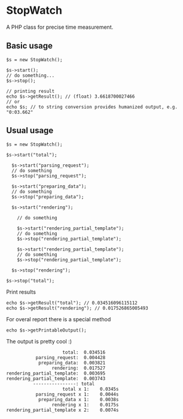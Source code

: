 StopWatch
=========

A PHP class for precise time measurement.

Basic usage
-----------

    $s = new StopWatch();

    $s->start();
    // do something...
    $s->stop(); 

    // printing result
    echo $s->getResult(); // (float) 3.6618700027466
    // or
    echo $s; // to string conversion provides humanized output, e.g. "0:03.662"


Usual usage
-----------

    $s = new StopWatch();

    $s->start("total");

      $s->start("parsing_request");
      // do something
      $s->stop("parsing_request");

      $s->start("preparing_data");
      // do something
      $s->stop("preparing_data");

      $s->start("rendering");
      
        // do something

        $s->start("rendering_partial_template");
        // do something
        $s->stop("rendering_partial_template");

        $s->start("rendering_partial_template");
        // do something
        $s->stop("rendering_partial_template");

      $s->stop("rendering");

    $s->stop("total");

Print results

    echo $s->getResult("total"); // 0.034516096115112
    echo $s->getResult("rendering"); // 0.017526865005493

For overal report there is a special method

    echo $s->getPrintableOutput();

The output is pretty cool :)

                         total:  0.034516
               parsing_request:  0.004428
                preparing_data:  0.003821
                     rendering:  0.017527
    rendering_partial_template:  0.003695
    rendering_partial_template:  0.003743
              ----------------: total
                         total x 1:    0.0345s
               parsing_request x 1:    0.0044s
                preparing_data x 1:    0.0038s
                     rendering x 1:    0.0175s
    rendering_partial_template x 2:    0.0074s
